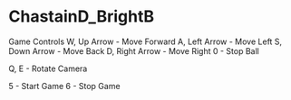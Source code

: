 # ChastainD_BrightB

Game Controls
W, Up Arrow - Move Forward 
A, Left Arrow - Move Left 
S, Down Arrow - Move Back
D, Right Arrow - Move Right 
0 - Stop Ball

Q, E - Rotate Camera

5 - Start Game 
6 - Stop Game
